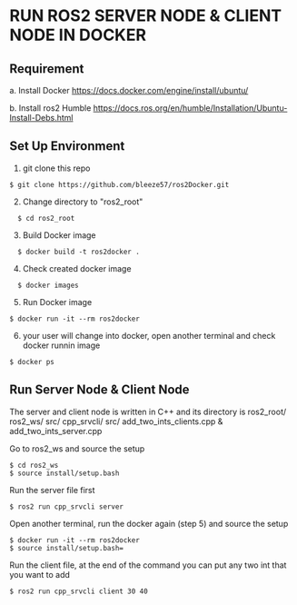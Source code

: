 # RUN ROS2 SERVER NODE & CLIENT NODE IN DOCKER

## Requirement
a. Install Docker
https://docs.docker.com/engine/install/ubuntu/

b. Install ros2 Humble
https://docs.ros.org/en/humble/Installation/Ubuntu-Install-Debs.html


## Set Up Environment

1. git clone this repo

```
$ git clone https://github.com/bleeze57/ros2Docker.git
```

2. Change directory to "ros2_root"
```
  $ cd ros2_root
```

3. Build Docker image
```
  $ docker build -t ros2docker .
```

4. Check created docker image
```
  $ docker images
```

5. Run Docker image
```
$ docker run -it --rm ros2docker
```

6. your user will change into docker, open another terminal and check docker runnin image
```
$ docker ps
```
## Run Server Node & Client Node
The server and client node is written in C++ and its directory is ros2_root/ ros2_ws/ src/ cpp_srvcli/ src/ add_two_ints_clients.cpp & add_two_ints_server.cpp

Go to ros2_ws and source the setup 
```
$ cd ros2_ws
$ source install/setup.bash
```
Run the server file first
```
$ ros2 run cpp_srvcli server
```
Open another terminal, run the docker again (step 5) and source the setup 
```
$ docker run -it --rm ros2docker
$ source install/setup.bash=
```
Run the client file, at the end of the command you can put any two int that you want to add
```
$ ros2 run cpp_srvcli client 30 40
```



